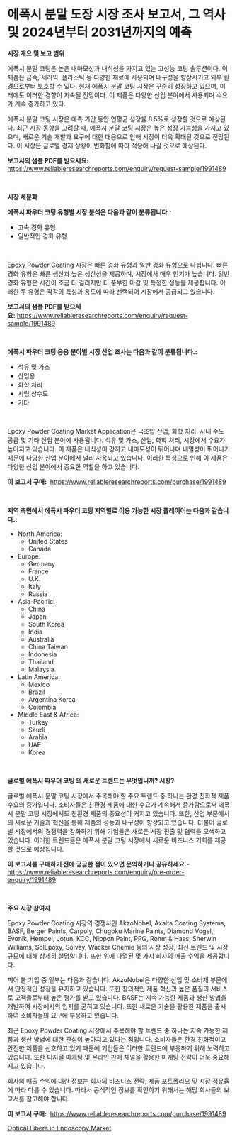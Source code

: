 <p><h1>에폭시 분말 도장 시장 조사 보고서, 그 역사 및 2024년부터 2031년까지의 예측</h1></p><p><strong>시장 개요 및 보고 범위</strong></p>
<p><p>에폭시 분말 코팅은 높은 내마모성과 내식성을 가지고 있는 고성능 코팅 솔루션이다. 이 제품은 금속, 세라믹, 플라스틱 등 다양한 재료에 사용되며 내구성을 향상시키고 외부 환경으로부터 보호할 수 있다. 현재 에폭시 분말 코팅 시장은 꾸준히 성장하고 있으며, 미래에도 이러한 경향이 지속될 전망이다. 이 제품은 다양한 산업 분야에서 사용되며 수요가 계속 증가하고 있다.</p><p>에폭시 분말 코팅 시장은 예측 기간 동안 연평균 성장률 8.5%로 성장할 것으로 예상된다. 최근 시장 동향을 고려할 때, 에폭시 분말 코팅 시장은 높은 성장 가능성을 가지고 있으며, 새로운 기술 개발과 요구에 대한 대응으로 인해 시장이 더욱 확대될 것으로 전망된다. 이 시장은 글로벌 경제 상황이 변화함에 따라 적응해 나갈 것으로 예상된다.</p></p>
<p><strong>보고서의 샘플 PDF를 받으세요:</strong> <a href="https://www.reliableresearchreports.com/enquiry/request-sample/1991489">https://www.reliableresearchreports.com/enquiry/request-sample/1991489</a></p>
<p>&nbsp;</p>
<p><strong>시장 세분화</strong></p>
<p><strong>에폭시 파우더 코팅 유형별 시장 분석은 다음과 같이 분류됩니다.:</strong></p>
<p><ul><li>고속 경화 유형</li><li>일반적인 경화 유형</li></ul></p>
<p>&nbsp;</p>
<p><p>Epoxy Powder Coating 시장은 빠른 경화 유형과 일반 경화 유형으로 나뉩니다. 빠른 경화 유형은 빠른 생산과 높은 생산성을 제공하며, 시장에서 매우 인기가 높습니다. 일반 경화 유형은 시간이 조금 더 걸리지만 더 풍부한 마감 및 특정한 성능을 제공합니다. 이러한 두 유형은 각각의 특성과 용도에 따라 선택되어 시장에서 공급되고 있습니다.</p></p>
<p><strong>보고서의 샘플 PDF를 받으세요:</strong>&nbsp;<a href="https://www.reliableresearchreports.com/enquiry/request-sample/1991489">https://www.reliableresearchreports.com/enquiry/request-sample/1991489</a></p>
<p>&nbsp;</p>
<p><strong> 에폭시 파우더 코팅 응용 분야별 시장 산업 조사는 다음과 같이 분류됩니다.:</strong></p>
<p><ul><li>석유 및 가스</li><li>산업용</li><li>화학 처리</li><li>시립 상수도</li><li>기타</li></ul></p>
<p>&nbsp;</p>
<p><p>Epoxy Powder Coating Market Application은 극초압 산업, 화학 처리, 시내 수도 공급 및 기타 산업 분야에 사용됩니다. 석유 및 가스, 산업, 화학 처리, 시장에서 수요가 높아지고 있습니다. 이 제품은 내식성이 강하고 내마모성이 뛰어나며 내열성이 뛰어나기 때문에 다양한 산업 분야에서 널리 사용되고 있습니다. 이러한 특성으로 인해 이 제품은 다양한 산업 분야에서 중요한 역할을 하고 있습니다.</p></p>
<p><strong>이 보고서 구매:</strong>&nbsp; <a href="https://www.reliableresearchreports.com/purchase/1991489">https://www.reliableresearchreports.com/purchase/1991489</a></p>
<p>&nbsp;</p>
<p><strong>지역 측면에서 에폭시 파우더 코팅 지역별로 이용 가능한 시장 플레이어는 다음과 같습니다.:</strong></p>
<p><ul>
    <li>
        North America:
        <ul>
            <li>United States</li>
            <li>Canada</li>
        </ul>
    </li>
    <li>
        Europe:
        <ul>
            <li>Germany</li>
            <li>France</li>
            <li>U.K.</li>
            <li>Italy</li>
            <li>Russia</li>
        </ul>
    </li>
    <li>
        Asia-Pacific:
        <ul>
            <li>China</li>
            <li>Japan</li>
            <li>South Korea</li>
            <li>India</li>
            <li>Australia</li>
            <li>China Taiwan</li>
            <li>Indonesia</li>
            <li>Thailand</li>
            <li>Malaysia</li>
        </ul>
    </li>
    <li>
        Latin America:
        <ul>
            <li>Mexico</li>
            <li>Brazil</li>
            <li>Argentina Korea</li>
            <li>Colombia</li>
        </ul>
    </li>
    <li>
        Middle East & Africa:
        <ul>
            <li>Turkey</li>
            <li>Saudi</li>
            <li>Arabia</li>
            <li>UAE</li>
            <li>Korea</li>
        </ul>
    </li>
    </ul></p>
<p>&nbsp;</p>
<p><strong>글로벌 에폭시 파우더 코팅 의 새로운 트렌드는 무엇입니까? 시장?</strong></p>
<p><p>글로벌 에폭시 분말 코팅 시장에서 주목해야 할 주요 트렌드 중 하나는 환경 친화적 제품 수요의 증가입니다. 소비자들은 친환경 제품에 대한 수요가 계속해서 증가함으로써 에폭시 분말 코팅 시장에서도 친환경 제품의 중요성이 커지고 있습니다. 또한, 산업 부문에서의 새로운 기술과 혁신을 통해 제품의 성능과 내구성이 향상되고 있습니다. 더불어 글로벌 시장에서의 경쟁력을 강화하기 위해 기업들은 새로운 시장 진출 및 협력을 모색하고 있습니다. 이러한 트렌드들은 에폭시 분말 코팅 시장에서 새로운 비즈니스 기회를 제공할 것으로 예상됩니다.</p></p>
<p><strong>이 보고서를 구매하기 전에 궁금한 점이 있으면 문의하거나 공유하세요.</strong>- <a href="https://www.reliableresearchreports.com/enquiry/pre-order-enquiry/1991489">https://www.reliableresearchreports.com/enquiry/pre-order-enquiry/1991489</a></p>
<p>&nbsp;</p>
<p><strong>주요 시장 참여자</strong></p>
<p><p>Epoxy Powder Coating 시장의 경쟁사인 AkzoNobel, Axalta Coating Systems, BASF, Berger Paints, Carpoly, Chugoku Marine Paints, Diamond Vogel, Evonik, Hempel, Jotun, KCC, Nippon Paint, PPG, Rohm & Haas, Sherwin Williams, SolEpoxy, Solvay, Wacker Chemie 등의 시장 성장, 최신 트렌드 및 시장 규모에 대해 상세히 설명합니다. 또한 위에 나열된 몇 가지 회사의 매출 수익을 제공합니다. </p><p>피어 불 기업 중 일부는 다음과 같습니다. AkzoNobel은 다양한 산업 및 소비재 부문에서 안정적인 성장을 유지하고 있습니다. 또한 창의적인 제품 혁신과 높은 품질의 서비스로 고객들로부터 높은 평가를 받고 있습니다. BASF는 지속 가능한 제품과 생산 방법을 개발하여 시장에서의 입지를 굳히고 있습니다. 또한 새로운 기술을 활용한 제품을 출시하여 소비자들의 요구에 부응하고 있습니다. </p><p>최근 Epoxy Powder Coating 시장에서 주목해야 할 트렌드 중 하나는 지속 가능한 제품과 생산 방법에 대한 관심이 높아지고 있다는 점입니다. 소비자들은 환경 친화적이고 안전한 제품을 선호하고 있기 때문에 기업들은 이러한 트렌드에 부응하기 위해 노력하고 있습니다. 또한 디지털 마케팅 및 온라인 판매 채널을 활용한 마케팅 전략이 더욱 중요해지고 있습니다.</p><p>회사의 매출 수익에 대한 정보는 회사의 비즈니스 전략, 제품 포트폴리오 및 시장 점유율에 따라 다를 수 있습니다. 따라서 공식적인 정보를 확인하기 위해서는 해당 회사들의 보고서를 참고해야 합니다.</p></p>
<p><strong>이 보고서 구매:</strong>&nbsp;&nbsp;<a href="https://www.reliableresearchreports.com/purchase/1991489">https://www.reliableresearchreports.com/purchase/1991489</a></p>
<p><p><a href="https://eight-handstand-8fb.notion.site/Optical-Fibers-in-Endoscopy-Market-Size-and-Examines-its-Market-Scope-with-a-Primary-Focus-on-Grow-c38a6c43db584de995562b9b859eed58">Optical Fibers in Endoscopy Market</a></p></p>
